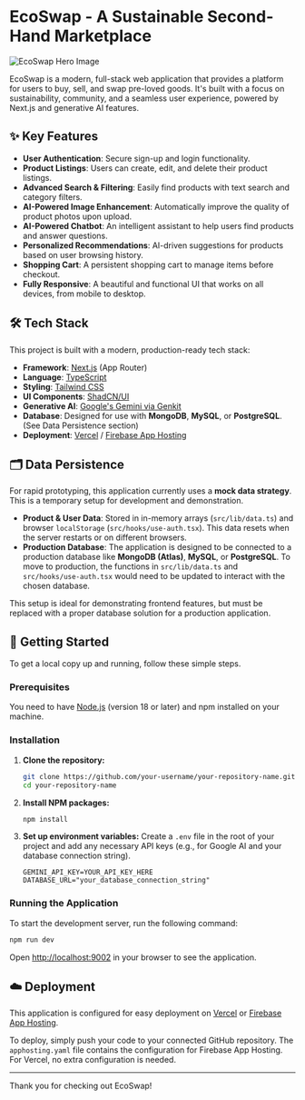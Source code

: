 # EcoSwap - A Sustainable Second-Hand Marketplace

![EcoSwap Hero Image](https://picsum.photos/seed/hero/1200/600)

EcoSwap is a modern, full-stack web application that provides a platform for users to buy, sell, and swap pre-loved goods. It's built with a focus on sustainability, community, and a seamless user experience, powered by Next.js and generative AI features.

## ✨ Key Features

- **User Authentication**: Secure sign-up and login functionality.
- **Product Listings**: Users can create, edit, and delete their product listings.
- **Advanced Search & Filtering**: Easily find products with text search and category filters.
- **AI-Powered Image Enhancement**: Automatically improve the quality of product photos upon upload.
- **AI-Powered Chatbot**: An intelligent assistant to help users find products and answer questions.
- **Personalized Recommendations**: AI-driven suggestions for products based on user browsing history.
- **Shopping Cart**: A persistent shopping cart to manage items before checkout.
- **Fully Responsive**: A beautiful and functional UI that works on all devices, from mobile to desktop.

## 🛠️ Tech Stack

This project is built with a modern, production-ready tech stack:

- **Framework**: [Next.js](https://nextjs.org/) (App Router)
- **Language**: [TypeScript](https://www.typescriptlang.org/)
- **Styling**: [Tailwind CSS](https://tailwindcss.com/)
- **UI Components**: [ShadCN/UI](https://ui.shadcn.com/)
- **Generative AI**: [Google's Gemini via Genkit](https://firebase.google.com/docs/genkit)
- **Database**: Designed for use with **MongoDB**, **MySQL**, or **PostgreSQL**. (See Data Persistence section)
- **Deployment**: [Vercel](https://vercel.com/) / [Firebase App Hosting](https://firebase.google.com/docs/app-hosting)

## 🗂️ Data Persistence

For rapid prototyping, this application currently uses a **mock data strategy**. This is a temporary setup for development and demonstration.

-   **Product & User Data**: Stored in in-memory arrays (`src/lib/data.ts`) and browser `localStorage` (`src/hooks/use-auth.tsx`). This data resets when the server restarts or on different browsers.
-   **Production Database**: The application is designed to be connected to a production database like **MongoDB (Atlas)**, **MySQL**, or **PostgreSQL**. To move to production, the functions in `src/lib/data.ts` and `src/hooks/use-auth.tsx` would need to be updated to interact with the chosen database.

This setup is ideal for demonstrating frontend features, but must be replaced with a proper database solution for a production application.

## 🚀 Getting Started

To get a local copy up and running, follow these simple steps.

### Prerequisites

You need to have [Node.js](https://nodejs.org/) (version 18 or later) and npm installed on your machine.

### Installation

1.  **Clone the repository:**
    ```bash
    git clone https://github.com/your-username/your-repository-name.git
    cd your-repository-name
    ```

2.  **Install NPM packages:**
    ```bash
    npm install
    ```

3.  **Set up environment variables:**
    Create a `.env` file in the root of your project and add any necessary API keys (e.g., for Google AI and your database connection string).
    ```
    GEMINI_API_KEY=YOUR_API_KEY_HERE
    DATABASE_URL="your_database_connection_string"
    ```

### Running the Application

To start the development server, run the following command:

```bash
npm run dev
```

Open [http://localhost:9002](http://localhost:9002) in your browser to see the application.

## ☁️ Deployment

This application is configured for easy deployment on [Vercel](https://vercel.com/) or [Firebase App Hosting](https://firebase.google.com/docs/app-hosting).

To deploy, simply push your code to your connected GitHub repository. The `apphosting.yaml` file contains the configuration for Firebase App Hosting. For Vercel, no extra configuration is needed.

---

Thank you for checking out EcoSwap!
